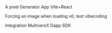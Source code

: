 A pixel Generator App 
Vite+React

Forcing an image when loading 
v0, test vibecoding

Integration MultiversX Dapp SDK
